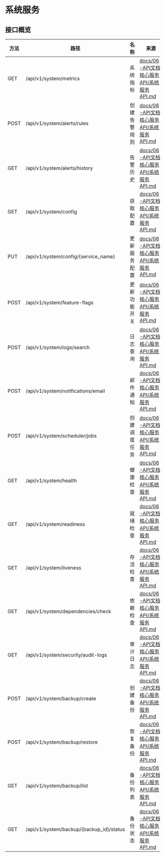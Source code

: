 # 系统服务

## 接口概览
| 方法 | 路径 | 名称 | 来源 |
|------|------|------|------|
| GET  | /api/v1/system/metrics | 系统指标 | [docs/06-API文档/核心服务API/系统服务API.md](../../06-API文档/核心服务API/系统服务API.md) |
| POST | /api/v1/system/alerts/rules | 创建告警规则 | [docs/06-API文档/核心服务API/系统服务API.md](../../06-API文档/核心服务API/系统服务API.md) |
| GET  | /api/v1/system/alerts/history | 告警历史 | [docs/06-API文档/核心服务API/系统服务API.md](../../06-API文档/核心服务API/系统服务API.md) |
| GET  | /api/v1/system/config | 获取配置 | [docs/06-API文档/核心服务API/系统服务API.md](../../06-API文档/核心服务API/系统服务API.md) |
| PUT  | /api/v1/system/config/{service_name} | 更新服务配置 | [docs/06-API文档/核心服务API/系统服务API.md](../../06-API文档/核心服务API/系统服务API.md) |
| POST | /api/v1/system/feature-flags | 更新功能开关 | [docs/06-API文档/核心服务API/系统服务API.md](../../06-API文档/核心服务API/系统服务API.md) |
| POST | /api/v1/system/logs/search | 日志查询 | [docs/06-API文档/核心服务API/系统服务API.md](../../06-API文档/核心服务API/系统服务API.md) |
| POST | /api/v1/system/notifications/email | 邮件通知 | [docs/06-API文档/核心服务API/系统服务API.md](../../06-API文档/核心服务API/系统服务API.md) |
| POST | /api/v1/system/scheduler/jobs | 创建调度任务 | [docs/06-API文档/核心服务API/系统服务API.md](../../06-API文档/核心服务API/系统服务API.md) |
| GET  | /api/v1/system/health | 健康检查 | [docs/06-API文档/核心服务API/系统服务API.md](../../06-API文档/核心服务API/系统服务API.md) |
| GET  | /api/v1/system/readiness | 就绪检查 | [docs/06-API文档/核心服务API/系统服务API.md](../../06-API文档/核心服务API/系统服务API.md) |
| GET  | /api/v1/system/liveness | 存活检查 | [docs/06-API文档/核心服务API/系统服务API.md](../../06-API文档/核心服务API/系统服务API.md) |
| GET  | /api/v1/system/dependencies/check | 依赖检查 | [docs/06-API文档/核心服务API/系统服务API.md](../../06-API文档/核心服务API/系统服务API.md) |
| GET  | /api/v1/system/security/audit-logs | 审计日志 | [docs/06-API文档/核心服务API/系统服务API.md](../../06-API文档/核心服务API/系统服务API.md) |
| POST | /api/v1/system/backup/create | 创建备份 | [docs/06-API文档/核心服务API/系统服务API.md](../../06-API文档/核心服务API/系统服务API.md) |
| POST | /api/v1/system/backup/restore | 恢复备份 | [docs/06-API文档/核心服务API/系统服务API.md](../../06-API文档/核心服务API/系统服务API.md) |
| GET  | /api/v1/system/backup/list | 备份列表 | [docs/06-API文档/核心服务API/系统服务API.md](../../06-API文档/核心服务API/系统服务API.md) |
| GET  | /api/v1/system/backup/{backup_id}/status | 备份状态 | [docs/06-API文档/核心服务API/系统服务API.md](../../06-API文档/核心服务API/系统服务API.md) |